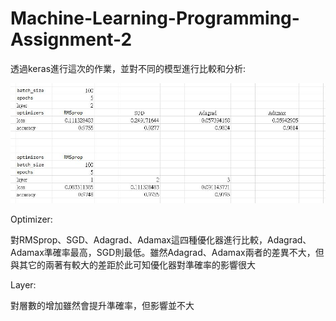 # Machine-Learning-Programming-Assignment-2

透過keras進行這次的作業，並對不同的模型進行比較和分析:

![image](https://github.com/peter92130/Programming-Asssignment2/blob/master/result.jpg?raw=true)

Optimizer:

  對RMSprop、SGD、Adagrad、Adamax這四種優化器進行比較，Adagrad、Adamax準確率最高，SGD則最低。雖然Adagrad、Adamax兩者的差異不大，但與其它的兩著有較大的差距於此可知優化器對準確率的影響很大

Layer:

  對層數的增加雖然會提升準確率，但影響並不大
